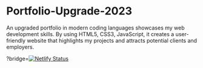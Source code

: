 # Portfolio-Upgrade-2023
 An upgraded portfolio in modern coding languages showcases my web development skills. By using HTML5, CSS3, JavaScript, it creates a user-friendly website that highlights my projects and attracts potential clients and employers.

?bridge=[![Netlify Status](https://api.netlify.com/api/v1/badges/41cce440-6612-41e4-9be8-1d710ede95f5/deploy-status)](https://app.netlify.com/sites/lukerebeiroportfolio/deploys)

